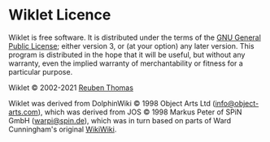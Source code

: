 # Wiklet Licence

Wiklet is free software. It is distributed under the terms of the [GNU General Public License](https://www.gnu.org/copyleft/gpl.html); either version 3, or (at your option) any later version. This program is distributed in the hope that it will be useful, but without any warranty, even the implied warranty of merchantability or fitness for a particular purpose.

Wiklet &copy; 2002-2021 [Reuben Thomas](mailto:rrt@sc3d.org)

Wiklet was derived from DolphinWiki &copy; 1998 Object Arts Ltd (info@object-arts.com), which was derived from JOS &copy; 1998 Markus Peter of SPiN GmbH (warpi@spin.de), which was in turn based on parts of Ward Cunningham's original [WikiWiki](http://www.c2.com/).
